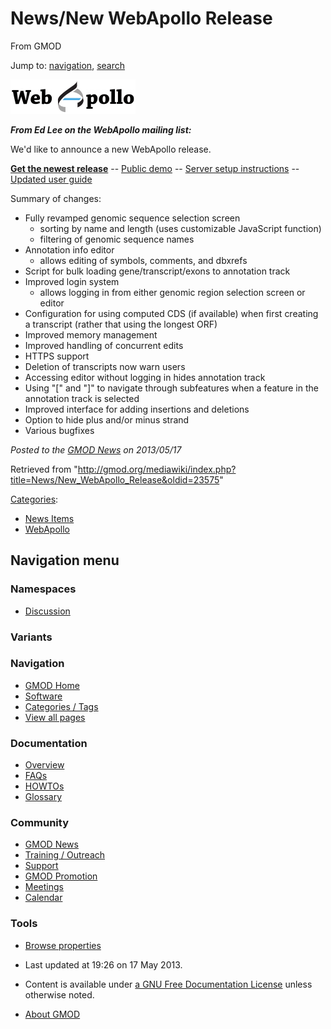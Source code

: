 <div id="mw-page-base" class="noprint">

</div>

<div id="mw-head-base" class="noprint">

</div>

<div id="content" class="mw-body" role="main">

<span id="top"></span>

<div id="mw-js-message" style="display:none;">

</div>



# <span dir="auto">News/New WebApollo Release</span>

<div id="bodyContent">

<div id="siteSub">

From GMOD

</div>

<div id="contentSub">

</div>

<div id="jump-to-nav" class="mw-jump">

Jump to: [navigation](#mw-navigation), [search](#p-search)

</div>

<div id="mw-content-text" class="mw-content-ltr" lang="en" dir="ltr">

<div class="floatright">

<a href="http://genomearchitect.org/webapollo/releases"
rel="nofollow"><img
src="../../mediawiki/images/thumb/4/4a/WebApolloLogo.png/200px-WebApolloLogo.png"
srcset="../../mediawiki/images/thumb/4/4a/WebApolloLogo.png/300px-WebApolloLogo.png 1.5x, ../../mediawiki/images/thumb/4/4a/WebApolloLogo.png/400px-WebApolloLogo.png 2x"
width="200" height="55" alt="Download the new WebApollo release!" /></a>

</div>

***From Ed Lee on the WebApollo mailing list:***

We'd like to announce a new WebApollo release.

<a href="http://genomearchitect.org/webapollo/releases"
class="external text" rel="nofollow"><strong>Get the newest
release</strong></a> --
<a href="http://genomearchitect.org/WebApolloDemo" class="external text"
rel="nofollow">Public demo</a> --
<a href="http://www.gmod.org/wiki/WebApollo_Installation"
class="external text" rel="nofollow">Server setup instructions</a> -- <a
href="http://genomearchitect.org/webapollo/docs/webapollo_user_guide.pdf"
class="external text" rel="nofollow">Updated user guide</a>

Summary of changes:

- Fully revamped genomic sequence selection screen
  - sorting by name and length (uses customizable JavaScript function)
  - filtering of genomic sequence names
- Annotation info editor
  - allows editing of symbols, comments, and dbxrefs
- Script for bulk loading gene/transcript/exons to annotation track
- Improved login system
  - allows logging in from either genomic region selection screen or
    editor
- Configuration for using computed CDS (if available) when first
  creating a transcript (rather that using the longest ORF)
- Improved memory management
- Improved handling of concurrent edits
- HTTPS support
- Deletion of transcripts now warn users
- Accessing editor without logging in hides annotation track
- Using "\[" and "\]" to navigate through subfeatures when a feature in
  the annotation track is selected
- Improved interface for adding insertions and deletions
- Option to hide plus and/or minus strand
- Various bugfixes

  

<div class="newsfooter">

*Posted to the [GMOD News](../GMOD_News "GMOD News") on 2013/05/17*

</div>

</div>

<div class="printfooter">

Retrieved from
"<http://gmod.org/mediawiki/index.php?title=News/New_WebApollo_Release&oldid=23575>"

</div>

<div id="catlinks" class="catlinks">

<div id="mw-normal-catlinks" class="mw-normal-catlinks">

[Categories](../Special%3ACategories "Special%3ACategories"):

- [News Items](../Category%3ANews_Items "Category%3ANews Items")
- <a
  href="http://gmod.org/mediawiki/index.php?title=Category%3AWebApollo&amp;action=edit&amp;redlink=1"
  class="new"
  title="Category%3AWebApollo (page does not exist)">WebApollo</a>

</div>

</div>

<div class="visualClear">

</div>

</div>

</div>

<div id="mw-navigation">

## Navigation menu

<div id="mw-head">



<div id="left-navigation">

<div id="p-namespaces" class="vectorTabs" role="navigation"
aria-labelledby="p-namespaces-label">

### Namespaces


- <span id="ca-talk"><a
  href="http://gmod.org/mediawiki/index.php?title=Talk:News/New_WebApollo_Release&amp;action=edit&amp;redlink=1"
  accesskey="t"
  title="Discussion about the content page [t]">Discussion</a></span>

</div>

<div id="p-variants" class="vectorMenu emptyPortlet" role="navigation"
aria-labelledby="p-variants-label">

### 

### Variants[](#)

<div class="menu">

</div>

</div>

</div>





</div>

</div>

</div>

<div id="mw-panel">

<div id="p-logo" role="banner">

<a href="../Main_Page"
style="background-image: url(../../images/GMOD-cogs.png);"
title="Visit the main page"></a>

</div>

<div id="p-Navigation" class="portal" role="navigation"
aria-labelledby="p-Navigation-label">

### Navigation

<div class="body">

- <span id="n-GMOD-Home">[GMOD Home](../Main_Page)</span>
- <span id="n-Software">[Software](../GMOD_Components)</span>
- <span id="n-Categories-.2F-Tags">[Categories /
  Tags](../Categories)</span>
- <span id="n-View-all-pages">[View all
  pages](../Special:AllPages)</span>

</div>

</div>

<div id="p-Documentation" class="portal" role="navigation"
aria-labelledby="p-Documentation-label">

### Documentation

<div class="body">

- <span id="n-Overview">[Overview](../Overview)</span>
- <span id="n-FAQs">[FAQs](../Category%3AFAQ)</span>
- <span id="n-HOWTOs">[HOWTOs](../Category%3AHOWTO)</span>
- <span id="n-Glossary">[Glossary](../Glossary)</span>

</div>

</div>

<div id="p-Community" class="portal" role="navigation"
aria-labelledby="p-Community-label">

### Community

<div class="body">

- <span id="n-GMOD-News">[GMOD News](../GMOD_News)</span>
- <span id="n-Training-.2F-Outreach">[Training /
  Outreach](../Training_and_Outreach)</span>
- <span id="n-Support">[Support](../Support)</span>
- <span id="n-GMOD-Promotion">[GMOD Promotion](../GMOD_Promotion)</span>
- <span id="n-Meetings">[Meetings](../Meetings)</span>
- <span id="n-Calendar">[Calendar](../Calendar)</span>

</div>

</div>

<div id="p-tb" class="portal" role="navigation"
aria-labelledby="p-tb-label">

### Tools

<div class="body">


- <span id="t-smwbrowselink"><a href="../Special%3ABrowse/News-2FNew_WebApollo_Release"
  rel="smw-browse">Browse properties</a></span>


</div>

</div>

</div>

</div>

<div id="footer" role="contentinfo">

- <span id="footer-info-lastmod">Last updated at 19:26 on 17 May
  2013.</span>
<!-- - <span id="footer-info-viewcount">13,695 page views.</span> -->
- <span id="footer-info-copyright">Content is available under
  <a href="http://www.gnu.org/licenses/fdl-1.3.html" class="external"
  rel="nofollow">a GNU Free Documentation License</a> unless otherwise
  noted.</span>

<!-- -->

- <span id="footer-places-about">[About
  GMOD](../GMOD:About "GMOD:About")</span>

<!-- -->






</div>
